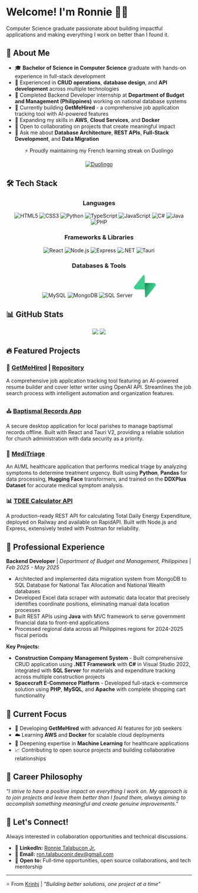 # Welcome! I'm Ronnie 👨‍💻

Computer Science graduate passionate about building impactful applications and making everything I work on better than I found it.

## 🚀 About Me

- 🎓 **Bachelor of Science in Computer Science** graduate with hands-on experience in full-stack development
- 💼 Experienced in **CRUD operations**, **database design**, and **API development** across multiple technologies
- 🏢 Completed Backend Developer internship at **Department of Budget and Management (Philippines)** working on national database systems
- 🔭 Currently building **GetMeHired** - a comprehensive job application tracking tool with AI-powered features
- 🌱 Expanding my skills in **AWS**, **Cloud Services**, and **Docker**
- 👯 Open to collaborating on projects that create meaningful impact
- 💬 Ask me about **Database Architecture**, **REST APIs**, **Full-Stack Development**, and **Data Migration**

<div align="center">

⚡ Proudly maintaining my French learning streak on Duolingo 

[![Duolingo](https://duolingo-stats-card.vercel.app/api?username=RonnieJr.D&theme=dark)](https://duolingo.com/profile/RonnieJr.D)

</div>

## 🛠️ Tech Stack

<div align="center">

### Languages
<img src="https://cdn.jsdelivr.net/gh/devicons/devicon/icons/html5/html5-original.svg" height="60" alt="HTML5" />
<img src="https://cdn.jsdelivr.net/gh/devicons/devicon/icons/css3/css3-original.svg" height="60" alt="CSS3" />
<img src="https://cdn.jsdelivr.net/gh/devicons/devicon/icons/python/python-original.svg" height="60" alt="Python" />
<img src="https://cdn.jsdelivr.net/gh/devicons/devicon/icons/typescript/typescript-original.svg" height="60" alt="TypeScript" />
<img src="https://cdn.jsdelivr.net/gh/devicons/devicon/icons/javascript/javascript-original.svg" height="60" alt="JavaScript" />
<img src="https://cdn.jsdelivr.net/gh/devicons/devicon/icons/csharp/csharp-original.svg" height="60" alt="C#" />
<img src="https://cdn.jsdelivr.net/gh/devicons/devicon/icons/java/java-original.svg" height="60" alt="Java" />
<img src="https://cdn.jsdelivr.net/gh/devicons/devicon/icons/php/php-original.svg" height="60" alt="PHP" />

### Frameworks & Libraries
<img src="https://cdn.jsdelivr.net/gh/devicons/devicon/icons/react/react-original.svg" height="60" alt="React" />
<img src="https://cdn.jsdelivr.net/gh/devicons/devicon/icons/nodejs/nodejs-original.svg" height="60" alt="Node.js" />
<img src="https://cdn.jsdelivr.net/gh/devicons/devicon/icons/express/express-original-wordmark.svg" height="60" alt="Express" />
<img src="https://cdn.jsdelivr.net/gh/devicons/devicon/icons/dot-net/dot-net-original.svg" height="60" alt=".NET" />
<img src="https://upload.wikimedia.org/wikipedia/commons/e/e9/Tauri_logo.svg" height="60" alt="Tauri" />

### Databases & Tools
<img src="https://cdn.jsdelivr.net/gh/devicons/devicon/icons/mysql/mysql-original.svg" height="60" alt="MySQL" />
<img src="https://cdn.jsdelivr.net/gh/devicons/devicon/icons/mongodb/mongodb-original.svg" height="60" alt="MongoDB" />
<img src="https://cdn.jsdelivr.net/gh/devicons/devicon/icons/microsoftsqlserver/microsoftsqlserver-plain.svg" height="60" alt="SQL Server" />
<img src="https://raw.githubusercontent.com/supabase/supabase/master/packages/common/assets/images/supabase-logo-icon.png" height="60" alt="Supabase" />

</div>

## 📊 GitHub Stats

<div align="center">
<img src="https://github-readme-stats.vercel.app/api?username=Krinhj&show_icons=true&theme=dark&count_private=true" height="180em" />
<img src="https://github-readme-stats.vercel.app/api/top-langs/?username=Krinhj&layout=compact&theme=dark" height="180em" />
</div>

## 🔥 Featured Projects

### 💼 [GetMeHired](https://get-me-hired.vercel.app/) | [Repository](https://github.com/Krinhj/get-me-hired)
A comprehensive job application tracking tool featuring an AI-powered resume builder and cover letter writer using OpenAI API. Streamlines the job search process with intelligent automation and organization features.

### ⛪ [Baptismal Records App](https://github.com/Krinhj/baptismal-records-app)
A secure desktop application for local parishes to manage baptismal records offline. Built with React and Tauri V2, providing a reliable solution for church administration with data security as a priority.

### 🏥 [MediTriage](https://github.com/Krinhj/MediTriage)
An AI/ML healthcare application that performs medical triage by analyzing symptoms to determine treatment urgency. Built using **Python**, **Pandas** for data processing, **Hugging Face** transformers, and trained on the **DDXPlus Dataset** for accurate medical symptom analysis.

### 📊 [TDEE Calculator API](https://github.com/Krinhj/tdee-api)
A production-ready REST API for calculating Total Daily Energy Expenditure, deployed on Railway and available on RapidAPI. Built with Node.js and Express, extensively tested with Postman for reliability.

## 💼 Professional Experience

**Backend Developer** | *Department of Budget and Management, Philippines* | *Feb 2025 - May 2025*
- Architected and implemented data migration system from MongoDB to SQL Database for National Tax Allocation and National Wealth databases
- Developed Excel data scraper with automatic data locator that precisely identifies coordinate positions, eliminating manual data location processes
- Built REST APIs using **Java** with MVC framework to serve government financial data to front-end applications
- Processed regional data across all Philippines regions for 2024-2025 fiscal periods

**Key Projects:**
- **Construction Company Management System** - Built comprehensive CRUD application using **.NET Framework** with **C#** in Visual Studio 2022, integrated with **SQL Server** for materials and expenditure tracking across multiple construction projects
- **Spacecraft E-Commerce Platform** - Developed full-stack e-commerce solution using **PHP**, **MySQL**, and **Apache** with complete shopping cart functionality

## 🌟 Current Focus

- 🔨 Developing **GetMeHired** with advanced AI features for job seekers
- ☁️ Learning **AWS** and **Docker** for scalable cloud deployments  
- 🤖 Deepening expertise in **Machine Learning** for healthcare applications
- 📈 Contributing to open source projects and building collaborative relationships

## 🎯 Career Philosophy

*"I strive to have a positive impact on everything I work on. My approach is to join projects and leave them better than I found them, always aiming to accomplish something meaningful and create genuine improvements."*

## 🤝 Let's Connect!

Always interested in collaboration opportunities and technical discussions.

- 💼 **LinkedIn:** [Ronnie Talabucon Jr.](https://www.linkedin.com/in/ronnie-talabucon-jr-30528b31b)
- 📧 **Email:** ron.talabuconjr.dev@gmail.com
- 🌟 **Open to:** Full-time opportunities, open source collaborations, and tech mentorship

---

⭐️ From [Krinhj](https://github.com/Krinhj) | *"Building better solutions, one project at a time"*

